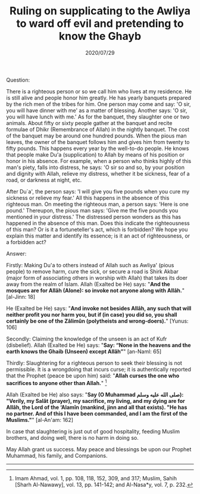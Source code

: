 ﻿---
layout: post
title: "Ruling on supplicating to the Awliya to ward off evil and pretending to know the Ghayb"
publisher: "alsalafiyyah@icloud.com"
source: "Fatawa Al-Lajnah Ad-Da'imah no. 5476-4"
category: [tawassul, awliya, shirk]
hijri: Dhu al-Hijjah 8, 1441 AH
date: 2020/07/29
shaykhs: 
 - Shaykh Abdullah ibn Ghudayyan
 - Shaykh Abdul-Aziz ibn Baz
 - Shaykh Abdul-Razzaq al-Afify
 - Shaykh Abdullah ibn Qa'ud
---

Question: 

There is a righteous person or so we call him who lives at my residence. He is still alive and people honor him greatly. He has yearly banquets prepared by the rich men of the tribes for him. One person may come and say: 'O sir, you will have dinner with me' as a matter of blessing. Another says: 'O sir, you will have lunch with me.' As for the banquet, they slaughter one or two animals. About fifty or sixty people gather at the banquet and recite formulae of Dhikr (Remembrance of Allah) in the nightly banquet. The cost of the banquet may be around one hundred pounds. When the pious man leaves, the owner of the banquet follows him and gives him from twenty to fifty pounds. This happens every year by the well-to-do people. He knows that people make Du'a (supplication) to Allah by means of his position or honor in his absence. For example, when a person who thinks highly of this man's piety, falls into distress, he says: 'O sir so and so, by your position and dignity with Allah, relieve my distress, whether it be sickness, fear of a road, or darkness at night, etc. 

After Du`a', the person says: 'I will give you five pounds when you cure my sickness or relieve my fear.' All this happens in the absence of this righteous man. On meeting the righteous man, a person says: 'Here is one pound.' Thereupon, the pious man says: 'Give me the five pounds you mentioned in your distress.' The distressed person wonders as this has happened in the absence of this man. Does this indicate the righteousness of this man? Or is it a fortuneteller's act, which is forbidden? We hope you explain this matter and identify its essence; is it an act of righteousness, or a forbidden act?

Answer:

Firstly: Making Du'a to others instead of Allah such as Awliya' (pious people) to remove harm, cure the sick, or secure a road is Shirk Akbar (major form of associating others in worship with Allah) that takes its doer away from the realm of Islam. Allah (Exalted be He) says: "**And the mosques are for Allâh (Alone): so invoke not anyone along with Allâh.**" [al-Jinn: 18]

He (Exalted be He) says: "**And invoke not besides Allâh, any such that will neither profit you nor harm you, but if (in case) you did so, you shall certainly be one of the Zâlimûn (polytheists and wrong-doers).**" [Yunus: 106]

Secondly: Claiming the knowledge of the unseen is an act of Kufr (disbelief). Allah (Exalted be He) says: "**Say: “None in the heavens and the earth knows the Ghaib (Unseen) except Allâh”**" [an-Naml: 65]

Thirdly: Slaughtering for a righteous person to seek their blessing is not permissible. It is a wrongdoing that incurs curse; it is authentically reported that the Prophet (peace be upon him) said: "**Allah curses the one who sacrifices to anyone other than Allah.**" [^1] 

Allah (Exalted be He) also says: "**Say (O Muhammad صلى الله عليه وسلم): "Verily, my Salât (prayer), my sacrifice, my living, and my dying are for Allâh, the Lord of the ‘Alamîn (mankind, jinn and all that exists). "He has no partner. And of this I have been commanded, and I am the first of the Muslims."**" [al-An'am: 162]

In case that slaughtering is just out of good hospitality, feeding Muslim brothers, and doing well, there is no harm in doing so.

May Allah grant us success. May peace and blessings be upon our Prophet Muhammad, his family, and Companions.

---
[^1]: Imam Ahmad, vol. 1, pp. 108, 118, 152, 309, and 317; Muslim, Sahih [Sharh Al-Nawawy], vol. 13, pp. 141-142; and Al-Nasa*y, vol. 7, p. 232.

